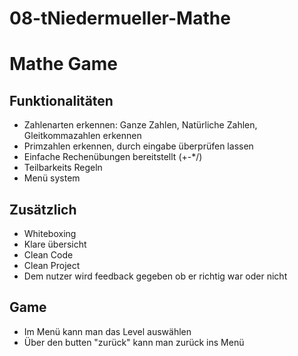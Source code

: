 # 08-tNiedermueller-Mathe

# Mathe Game


## Funktionalitäten
- Zahlenarten erkennen: Ganze Zahlen, Natürliche Zahlen, Gleitkommazahlen erkennen
- Primzahlen erkennen, durch eingabe überprüfen lassen
- Einfache Rechenübungen bereitstellt (+-*/)
- Teilbarkeits Regeln
- Menü system

## Zusätzlich
- Whiteboxing
- Klare übersicht
- Clean Code
- Clean Project
- Dem nutzer wird feedback gegeben ob er richtig war oder nicht

## Game
- Im Menü kann man das Level auswählen
- Über den butten "zurück" kann man zurück ins Menü
